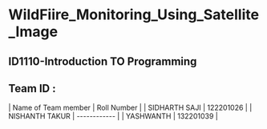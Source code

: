 # WildFiire_Monitoring_Using_Satellite_Image
## ID1110-Introduction TO Programming 

## Team ID : 
| Name of Team member  | Roll Number   |
| SIDHARTH SAJI        | 122201026     |
| NISHANTH TAKUR       | ------------  |
| YASHWANTH            | 132201039     |
